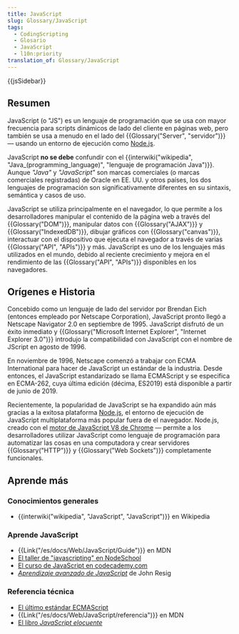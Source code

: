 ```yaml
---
title: JavaScript
slug: Glossary/JavaScript
tags:
  - CodingScripting
  - Glosario
  - JavaScript
  - l10n:priority
translation_of: Glossary/JavaScript
---
```

{{jsSidebar}}

## Resumen

JavaScript (o "JS") es un lenguaje de programación que se usa con mayor frecuencia para scripts dinámicos de lado del cliente en páginas web, pero también se usa a menudo en el lado del {{Glossary("Server", "servidor")}} — usando un entorno de ejecución como [Node.js](https://nodejs.org/).

JavaScript **no se debe** confundir con el {{interwiki("wikipedia", "Java_(programming_language)", "lenguaje de programación Java")}}. Aunque _"Java"_ y _"JavaScript"_ son marcas comerciales (o marcas comerciales registradas) de Oracle en EE. UU. y otros países, los dos lenguajes de programación son significativamente diferentes en su sintaxis, semántica y casos de uso.

JavaScript se utiliza principalmente en el navegador, lo que permite a los desarrolladores manipular el contenido de la página web a través del {{Glossary("DOM")}}, manipular datos con {{Glossary("AJAX")}} y {{Glossary("IndexedDB")}}, dibujar gráficos con {{Glossary("canvas")}}, interactuar con el dispositivo que ejecuta el navegador a través de varias {{Glossary("API", "APIs")}} y más. JavaScript es uno de los lenguajes más utilizados en el mundo, debido al reciente crecimiento y mejora en el rendimiento de las {{Glossary("API", "APIs")}} disponibles en los navegadores.

## Orígenes e Historia

Concebido como un lenguaje de lado del servidor por Brendan Eich (entonces empleado por Netscape Corporation), JavaScript pronto llegó a Netscape Navigator 2.0 en septiembre de 1995. JavaScript disfrutó de un éxito inmediato y {{Glossary("Microsoft Internet Explorer", "Internet Explorer 3.0")}} introdujo la compatibilidad con JavaScript con el nombre de JScript en agosto de 1996.

En noviembre de 1996, Netscape comenzó a trabajar con ECMA International para hacer de JavaScript un estándar de la industria. Desde entonces, el JavaScript estandarizado se llama ECMAScript y se especifica en ECMA-262, cuya última edición (décima, ES2019) está disponible a partir de junio de 2019.

Recientemente, la popularidad de JavaScript se ha expandido aún más gracias a la exitosa plataforma [Node.js](https://nodejs.org/), el entorno de ejecución de JavaScript multiplataforma más popular fuera de el navegador. Node.js, creado con el [motor de JavaScript V8 de Chrome](<https://en.wikipedia.org/wiki/V8_(JavaScript_engine)>) — permite a los desarrolladores utilizar JavaScript como lenguaje de programación para automatizar las cosas en una computadora y crear servidores {{Glossary("HTTP")}} y {{Glossary("Web Sockets")}} completamente funcionales.

## Aprende más

### Conocimientos generales

- {{interwiki("wikipedia", "JavaScript", "JavaScript")}} en Wikipedia

### Aprende JavaScript

- {{Link("/es/docs/Web/JavaScript/Guide")}} en MDN
- [El taller de "javascripting" en NodeSchool](http://nodeschool.io/#workshoppers)
- [El curso de JavaScript en codecademy.com](https://www.codecademy.com/tracks/javascript)
- [_Aprendizaje avanzado de JavaScript_](http://ejohn.org/apps/learn/) de John Resig

### Referencia técnica

- [El último estándar ECMAScript](http://www.ecma-international.org/publications/standards/Ecma-262.htm)
- {{Link("/es/docs/Web/JavaScript/referencia")}} en MDN
- [El libro _JavaScript elocuente_](http://eloquentjavascript.net/)
